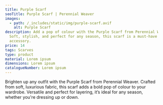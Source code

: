 ```yaml
---
title: Purple Scarf
seoTitle: Purple Scarf | Perennial Weaver
images:
  - path: /_includes/static/img/purple-scarf.avif
    alt: Purple Scarf
description: Add a pop of colour with the Purple Scarf from Perennial Weaver.
  Soft, stylish, and perfect for any season, this scarf is a must-have
  accessory.
price: 14
tags: Scarves
type: product
material: Lorem ipsum
dimensions: Lorem ipsum
catalogueNumber: Lorem ipsum
---
```

Brighten up any outfit with the Purple Scarf from Perennial Weaver. Crafted from soft, luxurious fabric, this scarf adds a bold pop of colour to your wardrobe. Versatile and perfect for layering, it’s ideal for any season, whether you're dressing up or down.
